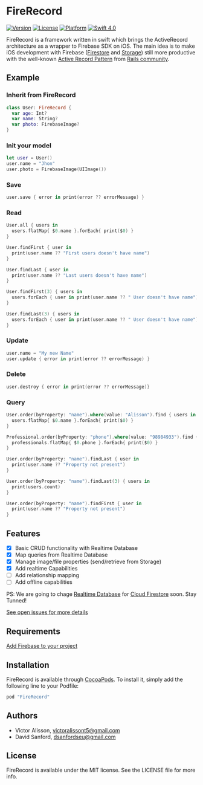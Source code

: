 # FireRecord

[![Version](https://img.shields.io/cocoapods/v/FireRecord.svg?style=flat)](http://cocoapods.org/pods/FireRecord)
[![License](https://img.shields.io/cocoapods/l/FireRecord.svg?style=flat)](http://cocoapods.org/pods/FireRecord)
[![Platform](https://img.shields.io/cocoapods/p/FireRecord.svg?style=flat)](http://cocoapods.org/pods/FireRecord)
<a href="https://swift.org">
<img src="http://img.shields.io/badge/swift-4.0-brightgreen.svg" alt="Swift 4.0">
</a>

FireRecord is a framework written in swift which brings the ActiveRecord architecture as a wrapper to Firebase SDK on iOS. The main idea is to make iOS development with Firebase ([Firestore](https://firebase.google.com/docs/firestore) and [Storage](https://firebase.google.com/docs/storage)) still more productive with the well-known [Active Record Pattern](http://guides.rubyonrails.org/active_record_basics.html) from [Rails community](http://rubyonrails.org/community).

## Example

### Inherit from FireRecord

```swift
class User: FireRecord {
  var age: Int?
  var name: String?
  var photo: FirebaseImage?
}
```

### Init your model
```swift
let user = User()
user.name = "Jhon"
user.photo = FirebaseImage(UIImage())
```

### Save
```swift
user.save { error in print(error ?? errorMessage) }
```

### Read
```swift
User.all { users in
  users.flatMap{ $0.name }.forEach{ print($0) }
}

User.findFirst { user in
  print(user.name ?? "First users doesn't have name")
}

User.findLast { user in
  print(user.name ?? "Last users doesn't have name")
}

User.findFirst(3) { users in
  users.forEach { user in print(user.name ?? " User doesn't have name")}
}

User.findLast(3) { users in
  users.forEach { user in print(user.name ?? " User doesn't have name")}
}
```

### Update
```swift
user.name = "My new Name"
user.update { error in print(error ?? errorMessage) }
```

### Delete
```swift
user.destroy { error in print(error ?? errorMessage)}
```

### Query
```swift
User.order(byProperty: "name").where(value: "Alisson").find { users in
  users.flatMap{ $0.name }.forEach{ print($0) }                          //print all names
}

Professional.order(byProperty: "phone").where(value: "98984933").find { professionals in
  professionals.flatMap{ $0.phone }.forEach{ print($0) }                //print all phones
}

User.order(byProperty: "name").findLast { user in
  print(user.name ?? "Property not present")
}

User.order(byProperty: "name").findLast(3) { users in
  print(users.count)
}

User.order(byProperty: "name").findFirst { user in
  print(user.name ?? "Property not present")
}
```

## Features

- [x] Basic CRUD functionality with Realtime Database
- [x] Map queries from Realtime Database
- [x] Manage image/file properties (send/retrieve from Storage)
- [x] Add realtime Capabilities
- [ ] Add relationship mapping
- [ ] Add offline capabilities

PS: We are going to chage [Realtime Database](https://firebase.google.com/docs/database) for [Cloud Firestore](https://firebase.google.com/docs/firestore) soon. Stay Tunned!

[See open issues for more details](https://github.com/victoraliss0n/FireRecord/issues)

## Requirements

[Add Firebase to your project](https://firebase.google.com/docs/ios/setup)

## Installation

FireRecord is available through [CocoaPods](http://cocoapods.org). To install
it, simply add the following line to your Podfile:

```ruby
pod "FireRecord"
```

## Authors

* Victor Alisson, victoralissont5@gmail.com
* David Sanford,  dsanfordseu@gmail.com

## License

FireRecord is available under the MIT license. See the LICENSE file for more info.
